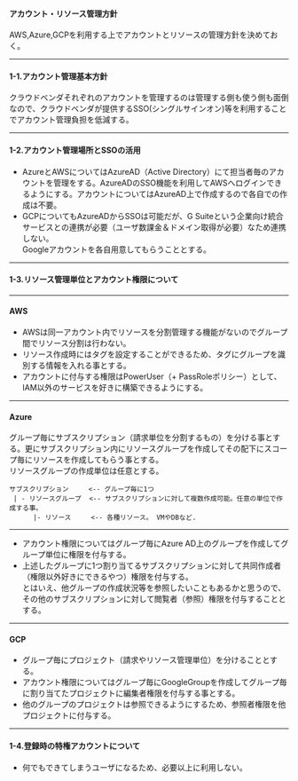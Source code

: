 #### アカウント・リソース管理方針
AWS,Azure,GCPを利用する上でアカウントとリソースの管理方針を決めておく。  

---

#### 1-1.アカウント管理基本方針  
クラウドベンダそれぞれのアカウントを管理するのは管理する側も使う側も面倒なので、クラウドベンダが提供するSSO(シングルサインオン)等を利用することでアカウント管理負担を低減する。

---

#### 1-2.アカウント管理場所とSSOの活用
 - AzureとAWSについてはAzureAD（Active Directory）にて担当者毎のアカウントを管理をする。AzureADのSSO機能を利用してAWSへログインできるようにする。アカウントについてはAzureAD上で作成するので各自での作成は不要。
 - GCPについてもAzureADからSSOは可能だが、G Suiteという企業向け統合サービスとの連携が必要（ユーザ数課金＆ドメイン取得が必要）なため連携しない。  
   Googleアカウントを各自用意してもらうこととする。

---

#### 1-3.リソース管理単位とアカウント権限について

---

#### AWS
- AWSは同一アカウント内でリソースを分割管理する機能がないのでグループ間でリソース分割は行わない。
- リソース作成時にはタグを設定することができるため、タグにグループを識別する情報を入れる事とする。
- アカウントに付与する権限はPowerUser（+ PassRoleポリシー）として、IAM以外のサービスを好きに構築できるようにする。

---

#### Azure  
   グループ毎にサブスクリプション（請求単位を分割するもの）を分ける事とする。更にサブスクリプション内にリソースグループを作成してその配下にスコープ毎にリソースを作成してもらう事とする。  
   リソースグループの作成単位は任意とする。
   ```
   サブスクリプション     <-- グループ毎に1つ
    | - リソースグループ  <-- サブスクリプションに対して複数作成可能。任意の単位で作成する事。
         |- リソース     <-- 各種リソース。 VMやDBなど.
   ```

---

- アカウント権限についてはグループ毎にAzure AD上のグループを作成してグループ単位に権限を付与する。  
- 上述したグループに1つ割り当てるサブスクリプションに対して共同作成者（権限以外好きにできるやつ）権限を付与する。  
とはいえ、他グループの作成状況等を参照したいこともあるかと思うので、その他のサブスクリプションに対して閲覧者（参照）権限を付与することとする。

---

#### GCP  
- グループ毎にプロジェクト（請求やリソース管理単位）を分けることとする。  
- アカウント権限についてはグループ毎にGoogleGroupを作成してグループ毎に割り当てたプロジェクトに編集者権限を付与する事とする。  
- 他のグループのプロジェクトは参照できるようにするため、参照者権限を他プロジェクトに付与する。

---

#### 1-4.登録時の特権アカウントについて
  - 何でもできてしまうユーザになるため、必要以上に利用しない。